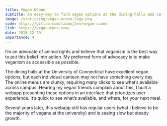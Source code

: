 ```yaml
---
title: Vegan UConn
subtitle: An easy way to find vegan options at the dining halls and cafés at the University of Connecticut.
image: /static/img/vegan-uconn-logo.png
code: https://gitlab.com/taobojlen/vegan-uconn
link: https://veganuconn.com/
date: 2015-12-29
importance: 4
---
```


I’m an advocate of animal rights and believe that veganism is the best way to put this belief into action. My preferred form of advocacy is to make veganism as accessible as possible.

The dining halls at the University of Connecticut have excellent vegan options, but each individual canteen may not have something every day. The online menus are clunky, requiring many clicks to see what’s available across campus. Hearing my vegan friends complain about this, I built a webapp presenting these options in an interface that prioritizes user experience. It’s quick to see what’s available, and where, for your next meal.

Several years later, this webapp still has regular users (what I believe to be the majority of vegans at the university) and is seeing slow but steady growth.
